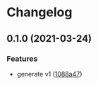 # Changelog

## 0.1.0 (2021-03-24)


### Features

* generate v1 ([1088a47](https://www.github.com/googleapis/python-service-management/commit/1088a4726aa3e5bd8b04e37db2a9e99329d1e5a5))
